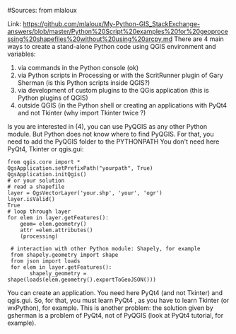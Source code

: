 #Sources: from mlaloux

Link: https://github.com/mlaloux/My-Python-GIS_StackExchange-answers/blob/master/Python%20Script%20examples%20for%20geoprocessing%20shapefiles%20without%20using%20arcpy.md
There are 4 main ways to create a stand-alone Python code using QGIS environment and variables:
1. via commands in the Python console (ok)
2. via Python scripts in Processing or with the ScritRunner plugin of Gary Sherman (is this Python scripts inside QGIS?)
3. via development of custom plugins to the QGis application (this is Python plugins of QGIS)
4. outside QGIS (in the Python shell or creating an applications with PyQt4 and not Tkinter (why import Tkinter twice ?)

Is you are interested in (4), you can use PyQGIS as any other Python module. But Python does not know where to find PyQGIS. For that, you need to add the PyQGIS folder to the PYTHONPATH
You don't need here PyQt4, Tkinter or qgis.gui:

    from qgis.core import *
    QgsApplication.setPrefixPath("yourpath", True)
    QgsApplication.initQgis()
    # or your solution
    # read a shapefile 
    layer = QgsVectorLayer('your.shp', 'your', 'ogr')
    layer.isValid()
    True
    # loop through layer 
    for elem in layer.getFeatures():
        geom= elem.geometry()
        attr =elem.attributes()
        (processing)

     # interaction with other Python module: Shapely, for example
     from shapely.geometry import shape
     from json import loads
     for elem in layer.getFeatures():
           shapely_geometry = shape(loads(elem.geometry().exportToGeoJSON()))
           
You can create an application. You need here PyQt4 (and not Tkinter) and qgis.gui. So, for that, you must learn PyQt4 , as you have to learn Tkinter (or wxPython), for example. This is another problem: the solution given by gsherman is a problem of PyQt4, not of PyQGIS (look at PyQt4 tutorial, for example).
